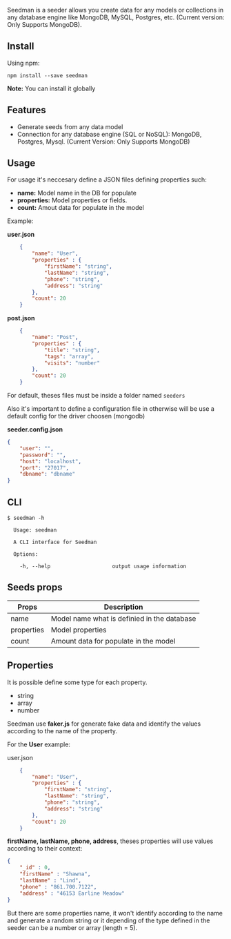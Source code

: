 Seedman is a seeder allows you create data for any models or collections in any database engine like MongoDB, MySQL, Postgres, etc. (Current version: Only Supports MongoDB).


## Install

Using npm:
```
npm install --save seedman
```

**Note:** You can install it globally

## Features

- Generate seeds from any data model
- Connection for any database engine (SQL or NoSQL): MongoDB, Postgres, Mysql. (Current Version: Only Supports MongoDB)

## Usage 

For usage it's neccesary define a JSON files defining properties such:
   
- **name:** Model name in the DB for populate
- **properties:** Model properties or fields.
- **count:** Amout data for populate in the model


Example:

**user.json**
```json
    {
        "name": "User",
        "properties" : {
            "firstName": "string",
            "lastName": "string",
            "phone": "string",
            "address": "string"
        },
        "count": 20
    }
```

**post.json**
```json
    {
        "name": "Post",
        "properties" : {
            "title": "string",
            "tags": "array",
            "visits": "number"
        },
        "count": 20
    }
```

For default, theses files must be inside a folder named `seeders`

Also it's important to define a configuration file in otherwise will be use a default config for the driver choosen (mongodb)

**seeder.config.json**
```json
{
    "user": "",
    "password": "",
    "host": "localhost",
    "port": "27017",
    "dbname": "dbname"
}
```

## CLI

```
$ seedman -h
 
  Usage: seedman 
 
  A CLI interface for Seedman
 
  Options:
 
    -h, --help                    output usage information
```

## Seeds props

| Props       | Description                                  | 
| ----------- | -------------------------------------------- | 
| name        | Model name what is definied in the database  | 
| properties  | Model properties                             | 
| count       | Amount data for populate in the model         |

## Properties

It is possible define some type for each property. 

- string
- array
- number

Seedman use **faker.js** for generate fake data and identify the values according to the name of the property. 

For the **User** example:

user.json
```json
    {
        "name": "User",
        "properties" : {
            "firstName": "string",
            "lastName": "string",
            "phone": "string",
            "address": "string"
        },
        "count": 20
    }
```

**firstName, lastName, phone, address**, theses properties will use values according to their context:

```json
{
    "_id" : 0,
    "firstName" : "Shawna",
    "lastName" : "Lind",
    "phone" : "861.700.7122",
    "address" : "46153 Earline Meadow"
}
```

But there are some properties name, it won't identify according to the name and generate a random string or it depending of the type defined in the seeder can be a number or array (length = 5).





